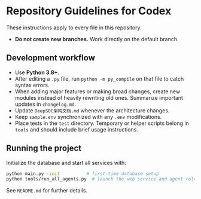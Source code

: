 # Repository Guidelines for Codex

These instructions apply to every file in this repository.

- **Do not create new branches.** Work directly on the default branch.

## Development workflow

- Use **Python&nbsp;3.8+**.
- After editing a `.py` file, run `python -m py_compile` on that file to catch syntax errors.
- When adding major features or making broad changes, create new modules instead of heavily rewriting old ones. Summarize important updates in `changelog.md`.
- Update `DeepSOC架构文档.md` whenever the architecture changes.
- Keep `sample.env` synchronized with any `.env` modifications.
- Place tests in the `test` directory. Temporary or helper scripts belong in `tools` and should include brief usage instructions.

## Running the project

Initialize the database and start all services with:

```bash
python main.py -init          # first-time database setup
python tools/run_all_agents.py  # launch the web service and agent roles
```

See `README.md` for further details.
